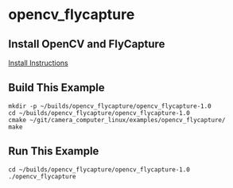 opencv_flycapture
=================

Install OpenCV and FlyCapture
-----------------------------

[Install Instructions](../../INSTALL_XUBUNTU.md)

Build This Example
------------------

```shell
mkdir -p ~/builds/opencv_flycapture/opencv_flycapture-1.0
cd ~/builds/opencv_flycapture/opencv_flycapture-1.0
cmake ~/git/camera_computer_linux/examples/opencv_flycapture/
make
```

Run This Example
----------------

```shell
cd ~/builds/opencv_flycapture/opencv_flycapture-1.0
./opencv_flycapture
```
